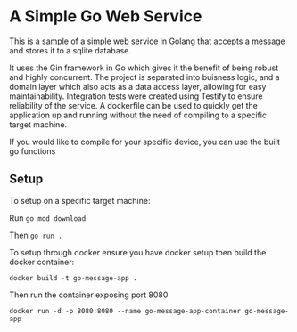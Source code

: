# A Simple Go Web Service

This is a sample of a simple web service in Golang that accepts a message and stores it to a sqlite database.

It uses the Gin framework in Go which gives it the benefit of being robust and highly concurrent. The project is separated into buisness logic, and a domain layer which also acts as a data access layer, allowing for easy maintainability. Integration tests were created using Testify to ensure reliability of the service. A dockerfile can be used to quickly get the application up and running without the need of compiling to a specific target machine.

If you would like to compile for your specific device, you can use the built go functions

## Setup

To setup on a specific target machine:

Run `go mod download`

Then `go run .`

To setup through docker ensure you have docker setup then build the docker container:

`docker build -t go-message-app .`

Then run the container exposing port 8080

`docker run -d -p 8080:8080 --name go-message-app-container go-message-app`

